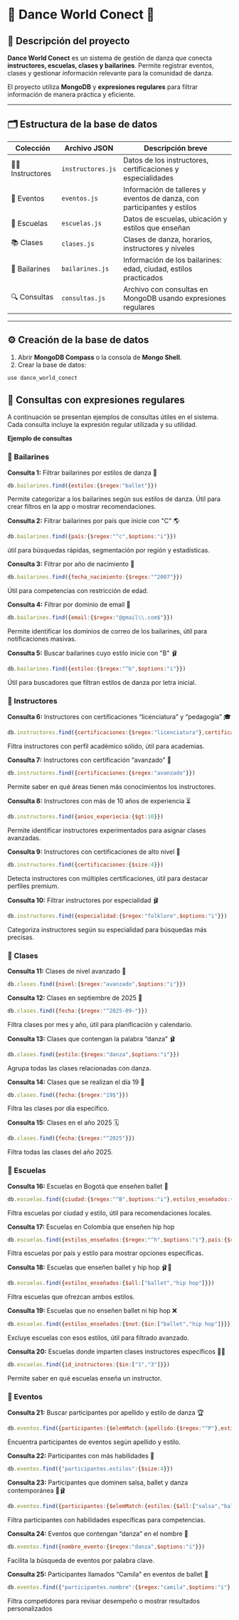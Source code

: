# 💃 Dance World Conect 🕺

## 📖 Descripción del proyecto
**Dance World Conect** es un sistema de gestión de danza que conecta **instructores, escuelas, clases y bailarines**. Permite registrar eventos, clases y gestionar información relevante para la comunidad de danza.  

El proyecto utiliza **MongoDB** y **expresiones regulares** para filtrar información de manera práctica y eficiente.  

---

## 🗂️ Estructura de la base de datos

| Colección      | Archivo JSON                  | Descripción breve |
|----------------|-------------------------------|------------------|
| 👩‍🏫 Instructores   | `instructores.js`             | Datos de los instructores, certificaciones y especialidades |
| 🎉 Eventos        | `eventos.js`                  | Información de talleres y eventos de danza, con participantes y estilos |
| 🏫 Escuelas       | `escuelas.js`                 | Datos de escuelas, ubicación y estilos que enseñan |
| 📚 Clases         | `clases.js`                   | Clases de danza, horarios, instructores y niveles |
| 🕺 Bailarines     | `bailarines.js`               | Información de los bailarines: edad, ciudad, estilos practicados |
| 🔍 Consultas      | `consultas.js`                | Archivo con consultas en MongoDB usando expresiones regulares |

---

## ⚙️ Creación de la base de datos

1. Abrir **MongoDB Compass** o la consola de **Mongo Shell**.
2. Crear la base de datos:

```js
use dance_world_conect
```
## 🔎 Consultas con expresiones regulares

A continuación se presentan ejemplos de consultas útiles en el sistema. Cada consulta incluye la expresión regular utilizada y su utilidad.

**Ejemplo de consultas**

### 🎯 Bailarines

 **Consulta 1:** Filtrar bailarines por estilos de danza 🎼

```js
db.bailarines.find({estilos:{$regex:"ballet"}})
```
Permite categorizar a los bailarines según sus estilos de danza. Útil para crear filtros en la app o mostrar recomendaciones.

**Consulta 2:** Filtrar bailarines por país que inicie con "C" 🌎
```js
db.bailarines.find({país:{$regex:"^c",$options:"i"}})
```
útil para búsquedas rápidas, segmentación por región y estadísticas. 

**Consulta 3:** Filtrar por año de nacimiento 🎂
```js
db.bailarines.find({fecha_nacimiento:{$regex:"^2007"}})
```
Útil para competencias con restricción de edad.

**Consulta 4:** Filtrar por dominio de email 📧
```js
db.bailarines.find({email:{$regex:"@gmail\\.com$"}})
```
Permite identificar los dominios de correo de los bailarines, útil para notificaciones masivas.

**Consulta 5:** Buscar bailarines cuyo estilo inicie con "B" 🩰
```js
db.bailarines.find({estilos:{$regex:"^b",$options:"i"}})
```
Útil para buscadores que filtran estilos de danza por letra inicial.

### 🎯 Instructores

**Consulta 6:** Instructores con certificaciones “licenciatura” y “pedagogía” 🎓
```js
db.instructores.find({certificaciones:{$regex:"licenciatura"},certificaciones:{$regex:"pedagogía"}})
```
Filtra instructores con perfil académico sólido, útil para academias.

**Consulta 7:** Instructores con certificación “avanzado” 🏅
```js
db.instructores.find({certificaciones:{$regex:"avanzado"}})
```
Permite saber en qué áreas tienen más conocimientos los instructores.

**Consulta 8:** Instructores con más de 10 años de experiencia ⏳
```js
db.instructores.find({anios_experiecia:{$gt:10}})
```
Permite identificar instructores experimentados para asignar clases avanzadas.

**Consulta 9:** Instructores con certificaciones de alto nivel 🌟
```js
db.instructores.find({certificaciones:{$size:4}})
```
Detecta instructores con múltiples certificaciones, útil para destacar perfiles premium.

**Consulta 10:** Filtrar instructores por especialidad 🩰
```js
db.instructores.find({especialidad:{$regex:"folklore",$options:"i"}})
```
Categoriza instructores según su especialidad para búsquedas más precisas.

### 🎯 Clases

**Consulta 11:** Clases de nivel avanzado 💪
```js
db.clases.find({nivel:{$regex:"avanzado",$options:"i"}})
```

**Consulta 12:** Clases en septiembre de 2025 📅
```js
db.clases.find({fecha:{$regex:"^2025-09-"}})
```
Filtra clases por mes y año, útil para planificación y calendario.

**Consulta 13:** Clases que contengan la palabra “danza” 🩰
```js
db.clases.find({estilo:{$regex:"danza",$options:"i"}})
```
Agrupa todas las clases relacionadas con danza.

**Consulta 14:** Clases que se realizan el día 19 📆
```js
db.clases.find({fecha:{$regex:"19$"}})
```
Filtra las clases por día específico.

**Consulta 15:** Clases en el año 2025 🗓️
```js
db.clases.find({fecha:{$regex:"^2025"}})
```
Filtra todas las clases del año 2025.

### 🎯 Escuelas

**Consulta 16:** Escuelas en Bogotá que enseñen ballet 🏫
```js
db.escuelas.find({ciudad:{$regex:"^B",$options:"i"},estilos_enseñados:{$regex:"ballet"}})
```
Filtra escuelas por ciudad y estilo, útil para recomendaciones locales.

**Consulta 17:** Escuelas en Colombia que enseñen hip hop 
```js
db.escuelas.find({estilos_enseñados:{$regex:"^h",$options:"i"},país:{$regex:"Colombia",$options:"i"}})
```
Filtra escuelas por país y estilo para mostrar opciones específicas.

**Consulta 18:** Escuelas que enseñen ballet y hip hop 🩰🎵
```js
db.escuelas.find({estilos_enseñados:{$all:["ballet","hip hop"]}})
```
Filtra escuelas que ofrezcan ambos estilos.

**Consulta 19:** Escuelas que no enseñen ballet ni hip hop ❌
```js
db.escuelas.find({estilos_enseñados:{$not:{$in:["ballet","hip hop"]}}})
```
Excluye escuelas con esos estilos, útil para filtrado avanzado.

**Consulta 20:** Escuelas donde imparten clases instructores específicos 👩‍🏫
```js
db.escuelas.find({id_instructores:{$in:["1","3"]}})
```
Permite saber en qué escuelas enseña un instructor.

### 🎯 Eventos

**Consulta 21:** Buscar participantes por apellido y estilo de danza 🏆
```js
db.eventos.find({participantes:{$elemMatch:{apellido:{$regex:"^P"},estilos:{$regex:"danza urbana"}}}})
```
Encuentra participantes de eventos según apellido y estilo.

**Consulta 22:** Participantes con más habilidades 🌟
```js
db.eventos.find({"participantes.estilos":{$size:4}})
```
**Consulta 23:** Participantes que dominen salsa, ballet y danza contemporánea 💃🩰
```js
db.eventos.find({participantes:{$elemMatch:{estilos:{$all:["salsa","ballet","danza contemporánea"]}}}})
```
Filtra participantes con habilidades específicas para competencias.

**Consulta 24:** Eventos que contengan “danza” en el nombre 🎉
```js
db.eventos.find({nombre_evento:{$regex:"danza",$options:"i"}})
```
Facilita la búsqueda de eventos por palabra clave.

**Consulta 25:** Participantes llamados “Camila” en eventos de ballet 👏
```js
db.eventos.find({"participantes.nombre":{$regex:"camila",$options:"i"},estilo_principal:{$regex:"ballet",$options:"i"}})
```
Filtra competidores para revisar desempeño o mostrar resultados personalizados